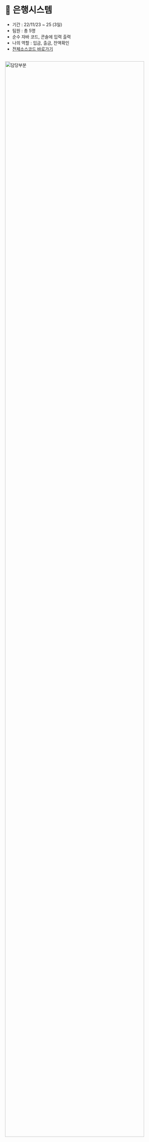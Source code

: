 # 🌱 은행시스템
+ 기간 : 22/11/23 ~ 25 (3일)
+ 팀원 : 총 5명
+ 순수 자바 코드, 콘솔에 입력 출력
+ 나의 역할 : 입금, 출금, 잔액확인
+ [전체소스코드 바로가기](https://github.com/gpdms/K-DigitalTraining/blob/main/JavaProgramming1/bankingApp/src/bankingApp/BankingApp.java)
<br/>
<img width="95%" alt="담당부분" src="https://github.com/gpdms/K-DigitalTraining/assets/118142992/f711ade3-3744-4757-9977-5c3bf168e3fb">
<br/>
<br/>
<img width="95%" alt="입금" src="https://github.com/gpdms/K-DigitalTraining/assets/118142992/eaaad6ac-68f9-4b1e-8b4a-d4dd753922d7">
<br/>
<br/>
<img width="95%" alt="출금" src="https://github.com/gpdms/K-DigitalTraining/assets/118142992/a798e4e6-460f-4c50-b92e-12546881a04a">
